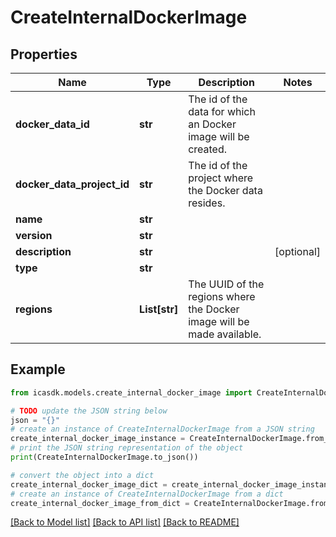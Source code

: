 # CreateInternalDockerImage


## Properties

Name | Type | Description | Notes
------------ | ------------- | ------------- | -------------
**docker_data_id** | **str** | The id of the data for which an Docker image will be created. | 
**docker_data_project_id** | **str** | The id of the project where the Docker data resides. | 
**name** | **str** |  | 
**version** | **str** |  | 
**description** | **str** |  | [optional] 
**type** | **str** |  | 
**regions** | **List[str]** | The UUID of the regions where the Docker image will be made available. | 

## Example

```python
from icasdk.models.create_internal_docker_image import CreateInternalDockerImage

# TODO update the JSON string below
json = "{}"
# create an instance of CreateInternalDockerImage from a JSON string
create_internal_docker_image_instance = CreateInternalDockerImage.from_json(json)
# print the JSON string representation of the object
print(CreateInternalDockerImage.to_json())

# convert the object into a dict
create_internal_docker_image_dict = create_internal_docker_image_instance.to_dict()
# create an instance of CreateInternalDockerImage from a dict
create_internal_docker_image_from_dict = CreateInternalDockerImage.from_dict(create_internal_docker_image_dict)
```
[[Back to Model list]](../README.md#documentation-for-models) [[Back to API list]](../README.md#documentation-for-api-endpoints) [[Back to README]](../README.md)


